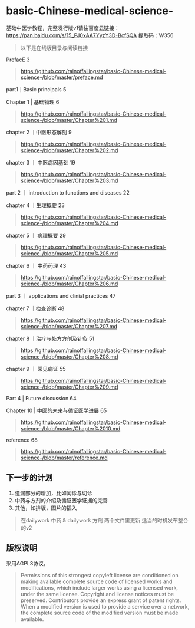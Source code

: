 # basic-Chinese-medical-science-
基础中医学教程，完整发行版v1请往百度云链接：https://pan.baidu.com/s/15_PJ0xAA7YyzY3D-BcfSQA 提取码：W356 

> 以下是在线版目录与阅读链接

PrefacE	3
> https://github.com/rainoffallingstar/basic-Chinese-medical-science-/blob/master/preface.md

part1｜Basic principals	5

Chapter 1 | 基础物理	6
> https://github.com/rainoffallingstar/basic-Chinese-medical-science-/blob/master/Chapter%201.md

chapter 2 ｜中医形态解剖	9
> https://github.com/rainoffallingstar/basic-Chinese-medical-science-/blob/master/Chapter%202.md

chapter 3 ｜ 中医病因基础	19
> https://github.com/rainoffallingstar/basic-Chinese-medical-science-/blob/master/Chapter%203.md

part 2 ｜ introduction to   functions and diseases	22

chapter 4 ｜生理概要	23
> https://github.com/rainoffallingstar/basic-Chinese-medical-science-/blob/master/Chapter%204.md


chapter 5 ｜ 病理概要	29
> https://github.com/rainoffallingstar/basic-Chinese-medical-science-/blob/master/Chapter%205.md


chapter 6 ｜ 中药药理	43
> https://github.com/rainoffallingstar/basic-Chinese-medical-science-/blob/master/Chapter%206.md


part 3 ｜ applications and clinial practices	47


chapter 7 ｜检查诊断	48
> https://github.com/rainoffallingstar/basic-Chinese-medical-science-/blob/master/Chapter%207.md


chapter 8 ｜治疗与处方方剂及针灸	51
> https://github.com/rainoffallingstar/basic-Chinese-medical-science-/blob/master/Chapter%208.md


chapter 9 ｜ 常见病证	55
> https://github.com/rainoffallingstar/basic-Chinese-medical-science-/blob/master/Chapter%209.md

Part 4 | Future discussion	64

Chapter 10 | 中医的未来与循证医学进展	65
> https://github.com/rainoffallingstar/basic-Chinese-medical-science-/blob/master/Chapter%2010.md

reference	68
> https://github.com/rainoffallingstar/basic-Chinese-medical-science-/blob/master/reference.md

## 下一步的计划
1. 遗漏部分的增加，比如闻诊与切诊
2. 中药与方剂的介绍及循证医学证据的完善
3. 其他，如排版，图片的插入
> 在dailywork 中药 & dailywork 方剂 两个文件里更新
> 适当的时机发布整合的v2
## 版权说明
采用AGPL3协议。
> Permissions of this strongest copyleft license are conditioned on making available complete source code of licensed works and modifications, which include larger works using a licensed work, under the same license. Copyright and license notices must be preserved. Contributors provide an express grant of patent rights. When a modified version is used to provide a service over a network, the complete source code of the modified version must be made available.
